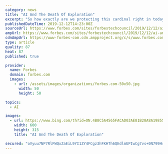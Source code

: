 ```yaml
---
category: news
title: "AI And The Death Of Exploration"
excerpt: "So how exactly are we protecting this cardinal right in today’s world? Let’s look at a typical scenario. Based on titles you’ve recently viewed or clicked on, Netflix uses artificial intelligence (AI) to create a customized viewing experience catered specifically to your personal preferences. The titles you’re suggested and even the ..."
publishedDateTime: 2019-12-12T14:23:00Z
sourceUrl: https://www.forbes.com/sites/forbestechcouncil/2019/12/12/ai-and-the-death-of-exploration/
ampUrl: https://www.forbes.com/sites/forbestechcouncil/2019/12/12/ai-and-the-death-of-exploration/amp/
cdnAmpUrl: https://www-forbes-com.cdn.ampproject.org/c/s/www.forbes.com/sites/forbestechcouncil/2019/12/12/ai-and-the-death-of-exploration/amp/
type: article
quality: 87
heat: 87
published: true

provider:
  name: Forbes
  domain: forbes.com
  images:
    - url: /assets/images/organizations/forbes.com-50x50.jpg
      width: 50
      height: 50

topics:
  - AI

images:
  - url: https://www.bing.com/th?id=ON.4B8C5A4565FACAD03AE81B28A8A19855
    width: 600
    height: 315
    title: "AI And The Death Of Exploration"

secured: "oVyuu7NP7RlFWQxZaEiL9YI1ZY4FCgz3hFKHTh6QEdlmUPIwCg7vs+0N799HrgDNC3KVkCQSlc8KgdEkzWq1L4owKOib3TeNmTMybpxdS4YResDoPQXpucMon6mg96xh+/61nz6/2MV+y6H7pWE0ATVQAa+3aNSGjayMEyFjX7xv9sEu5dTDvpuUS9JNH8ox/xnkR9QLDGeT1zQYCG0C593OjV73krgy0BUF9LYvZKZrzeCe6Oat2smaUuddZyIvLB9gzHXAQWQup63ZKLDR6Q==;IAyx3MHlW3G9KwBj+zOHew=="
---
```


